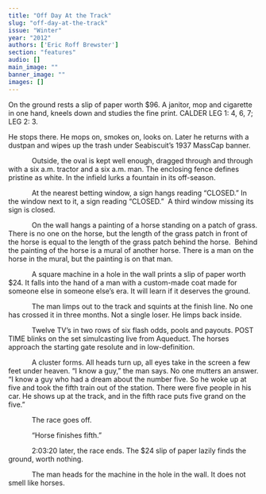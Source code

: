 ```yaml
---
title: "Off Day At the Track"
slug: "off-day-at-the-track"
issue: "Winter"
year: "2012"
authors: ['Eric Roff Brewster']
section: "features"
audio: []
main_image: ""
banner_image: ""
images: []
---
```

On the ground rests a slip of paper worth $96. A janitor, mop and cigarette in one hand, kneels down and studies the fine print. CALDER LEG 1: 4, 6, 7; LEG 2: 3.

He stops there. He mops on, smokes on, looks on. Later he returns with a dustpan and wipes up the trash under Seabiscuit’s 1937 MassCap banner.

             Outside, the oval is kept well enough, dragged through and through with a six a.m. tractor and a six a.m. man. The enclosing fence defines pristine as white. In the infield lurks a fountain in its off-season.

             At the nearest betting window, a sign hangs reading “CLOSED.” In the window next to it, a sign reading “CLOSED.”  A third window missing its sign is closed.

             On the wall hangs a painting of a horse standing on a patch of grass. There is no one on the horse, but the length of the grass patch in front of the horse is equal to the length of the grass patch behind the horse.  Behind the painting of the horse is a mural of another horse. There is a man on the horse in the mural, but the painting is on that man.

             A square machine in a hole in the wall prints a slip of paper worth $24. It falls into the hand of a man with a custom-made coat made for someone else in someone else’s era. It will learn if it deserves the ground.

             The man limps out to the track and squints at the finish line. No one has crossed it in three months. Not a single loser. He limps back inside.

             Twelve TV’s in two rows of six flash odds, pools and payouts. POST TIME blinks on the set simulcasting live from Aqueduct. The horses approach the starting gate resolute and in low-definition.

             A cluster forms. All heads turn up, all eyes take in the screen a few feet under heaven. “I know a guy,” the man says. No one mutters an answer. “I know a guy who had a dream about the number five. So he woke up at five and took the fifth train out of the station. There were five people in his car. He shows up at the track, and in the fifth race puts five grand on the five.”

             The race goes off.

             “Horse finishes fifth.”

             2:03:20 later, the race ends. The $24 slip of paper lazily finds the ground, worth nothing.

             The man heads for the machine in the hole in the wall. It does not smell like horses. 


